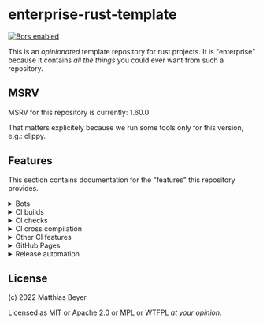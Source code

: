 # enterprise-rust-template

[![Bors enabled](https://bors.tech/images/badge_small.svg)](https://app.bors.tech/repositories/46481)

This is an _opinionated_ template repository for rust projects.
It is "enterprise" because it contains _all the things_ you could ever want from
such a repository.

## MSRV

MSRV for this repository is currently: 1.60.0

That matters explicitely because we run some tools only for this version, e.g.:
clippy.

## Features

This section contains documentation for the "features" this repository provides.

<details>
<summary>
    Bots
</summary>

### Bors

[Bors is a GitHub bot](https://bors.tech)
that prevents merge skew / semantic merge conflicts, so when a developer
checks out the main branch, they can expect all the tests to pass
out-of-the-box.

### Dependabot

Dependabot is enabled so that dependencies are always up-to-date.

### Stalebot

Issues and PRs are automatically marked as stale by stalebot.
PRs are closed after some period of time, but issues are not.
</details>

<details>
<summary>
    CI builds
</summary>

Builds are done for the following distributions right now:

- [ ] alpine
- [ ] archlinux
- [ ] centos
- [ ] debian
- [ ] nixos
- [ ] RHEL
- [ ] static using musl
- [x] ubuntu
- [ ] yocto
</details>

<details>
<summary>
    CI checks
</summary>

The following checks are currently executed by CI:

- [x] tests
- [x] clippy
- [ ] coverage
- [x] cargo-deny
- [x] cargo-outdated
</details>

<details>
<summary>
    CI cross compilation
</summary>

The following targets are currently enabled for cross compilation:

- [ ] ARM
- [x] RISC-V
</details>

<details>
<summary>
    Other CI features
</summary>

The following features are implemented in CI that do not fit in above
sections:

- [x] caching
- [x] commits are linted using [gitlint](https://jorisroovers.com/gitlint/)
- [x] blocking of "!fixup"/"!squash" commits
- [ ] first-time contributor message
- [ ] automatic labeling
- [ ] automatic assigning issues/PRs
- [ ] automatic reviews
    - [ ] missspell checks
    - [ ] language checks
</details>

<details>
<summary>
    GitHub Pages
</summary>

GitHub Pages are used for

- [ ] Code documentation
- [ ] website (using zola)
</details>

<details>
<summary>
    Release automation
</summary>

Nothing is implemented for release automation yet.
</details>

## License

(c) 2022 Matthias Beyer

Licensed as MIT or Apache 2.0 or MPL or WTFPL _at your opinion_.
